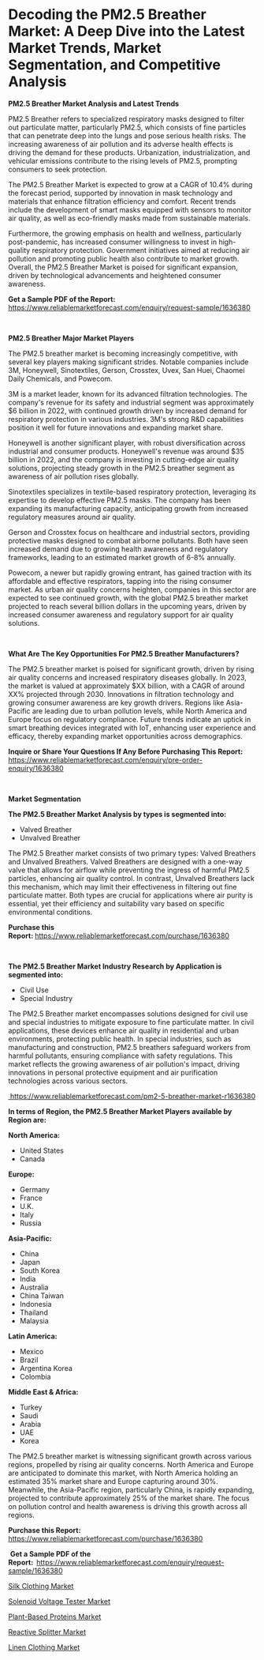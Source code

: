 <p><h1>Decoding the PM2.5 Breather Market: A Deep Dive into the Latest Market Trends, Market Segmentation, and Competitive Analysis</h1></p><p><strong>PM2.5 Breather Market Analysis and Latest Trends</strong></p>
<p><p>PM2.5 Breather refers to specialized respiratory masks designed to filter out particulate matter, particularly PM2.5, which consists of fine particles that can penetrate deep into the lungs and pose serious health risks. The increasing awareness of air pollution and its adverse health effects is driving the demand for these products. Urbanization, industrialization, and vehicular emissions contribute to the rising levels of PM2.5, prompting consumers to seek protection.</p><p>The PM2.5 Breather Market is expected to grow at a CAGR of 10.4% during the forecast period, supported by innovation in mask technology and materials that enhance filtration efficiency and comfort. Recent trends include the development of smart masks equipped with sensors to monitor air quality, as well as eco-friendly masks made from sustainable materials. </p><p>Furthermore, the growing emphasis on health and wellness, particularly post-pandemic, has increased consumer willingness to invest in high-quality respiratory protection. Government initiatives aimed at reducing air pollution and promoting public health also contribute to market growth. Overall, the PM2.5 Breather Market is poised for significant expansion, driven by technological advancements and heightened consumer awareness.</p></p>
<p><strong>Get a Sample PDF of the Report:&nbsp;</strong> <a href="https://www.reliablemarketforecast.com/enquiry/request-sample/1636380">https://www.reliablemarketforecast.com/enquiry/request-sample/1636380</a></p>
<p>&nbsp;</p>
<p><strong>PM2.5 Breather Major Market Players</strong></p>
<p><p>The PM2.5 breather market is becoming increasingly competitive, with several key players making significant strides. Notable companies include 3M, Honeywell, Sinotextiles, Gerson, Crosstex, Uvex, San Huei, Chaomei Daily Chemicals, and Powecom.</p><p>3M is a market leader, known for its advanced filtration technologies. The company's revenue for its safety and industrial segment was approximately $6 billion in 2022, with continued growth driven by increased demand for respiratory protection in various industries. 3M's strong R&D capabilities position it well for future innovations and expanding market share.</p><p>Honeywell is another significant player, with robust diversification across industrial and consumer products. Honeywell's revenue was around $35 billion in 2022, and the company is investing in cutting-edge air quality solutions, projecting steady growth in the PM2.5 breather segment as awareness of air pollution rises globally.</p><p>Sinotextiles specializes in textile-based respiratory protection, leveraging its expertise to develop effective PM2.5 masks. The company has been expanding its manufacturing capacity, anticipating growth from increased regulatory measures around air quality.</p><p>Gerson and Crosstex focus on healthcare and industrial sectors, providing protective masks designed to combat airborne pollutants. Both have seen increased demand due to growing health awareness and regulatory frameworks, leading to an estimated market growth of 6-8% annually.</p><p>Powecom, a newer but rapidly growing entrant, has gained traction with its affordable and effective respirators, tapping into the rising consumer market. As urban air quality concerns heighten, companies in this sector are expected to see continued growth, with the global PM2.5 breather market projected to reach several billion dollars in the upcoming years, driven by increased consumer awareness and regulatory support for air quality solutions.</p></p>
<p>&nbsp;</p>
<p><strong>What Are The Key Opportunities For PM2.5 Breather Manufacturers?</strong></p>
<p><p>The PM2.5 breather market is poised for significant growth, driven by rising air quality concerns and increased respiratory diseases globally. In 2023, the market is valued at approximately $XX billion, with a CAGR of around XX% projected through 2030. Innovations in filtration technology and growing consumer awareness are key growth drivers. Regions like Asia-Pacific are leading due to urban pollution levels, while North America and Europe focus on regulatory compliance. Future trends indicate an uptick in smart breathing devices integrated with IoT, enhancing user experience and efficacy, thereby expanding market opportunities across demographics.</p></p>
<p><strong>Inquire or Share Your Questions If Any Before Purchasing This Report:</strong> <a href="https://www.reliablemarketforecast.com/enquiry/pre-order-enquiry/1636380">https://www.reliablemarketforecast.com/enquiry/pre-order-enquiry/1636380</a></p>
<p>&nbsp;</p>
<p><strong>Market Segmentation</strong></p>
<p><strong>The PM2.5 Breather Market Analysis by types is segmented into:</strong></p>
<p><ul><li>Valved Breather</li><li>Unvalved Breather</li></ul></p>
<p><p>The PM2.5 Breather market consists of two primary types: Valved Breathers and Unvalved Breathers. Valved Breathers are designed with a one-way valve that allows for airflow while preventing the ingress of harmful PM2.5 particles, enhancing air quality control. In contrast, Unvalved Breathers lack this mechanism, which may limit their effectiveness in filtering out fine particulate matter. Both types are crucial for applications where air purity is essential, yet their efficiency and suitability vary based on specific environmental conditions.</p></p>
<p><strong>Purchase this Report:&nbsp;</strong><a href="https://www.reliablemarketforecast.com/purchase/1636380">https://www.reliablemarketforecast.com/purchase/1636380</a></p>
<p>&nbsp;</p>
<p><strong>The PM2.5 Breather Market Industry Research by Application is segmented into:</strong></p>
<p><ul><li>Civil Use</li><li>Special Industry</li></ul></p>
<p><p>The PM2.5 Breather market encompasses solutions designed for civil use and special industries to mitigate exposure to fine particulate matter. In civil applications, these devices enhance air quality in residential and urban environments, protecting public health. In special industries, such as manufacturing and construction, PM2.5 breathers safeguard workers from harmful pollutants, ensuring compliance with safety regulations. This market reflects the growing awareness of air pollution's impact, driving innovations in personal protective equipment and air purification technologies across various sectors.</p></p>
<p><a href="https://www.reliablemarketforecast.com/pm2-5-breather-market-r1636380">&nbsp;https://www.reliablemarketforecast.com/pm2-5-breather-market-r1636380</a></p>
<p><strong>In terms of Region, the PM2.5 Breather Market Players available by Region are:</strong></p>
<p>
    <p> <strong> North America: </strong>
        <ul>
            <li>United States</li>
            <li>Canada</li>
        </ul>
        </p> 
    <p> <strong> Europe: </strong>
        <ul>
            <li>Germany</li>
            <li>France</li>
            <li>U.K.</li>
            <li>Italy</li>
            <li>Russia</li>
        </ul>
        </p> 
    <p> <strong> Asia-Pacific: </strong>
        <ul>
            <li>China</li>
            <li>Japan</li>
            <li>South Korea</li>
            <li>India</li>
            <li>Australia</li>
            <li>China Taiwan</li>
            <li>Indonesia</li>
            <li>Thailand</li>
            <li>Malaysia</li>
        </ul>
        </p> 
    <p> <strong> Latin America: </strong>
        <ul>
            <li>Mexico</li>
            <li>Brazil</li>
            <li>Argentina Korea</li>
            <li>Colombia</li>
        </ul>
        </p> 
    <p> <strong> Middle East & Africa: </strong>
        <ul>
            <li>Turkey</li>
            <li>Saudi</li>
            <li>Arabia</li>
            <li>UAE</li>
            <li>Korea</li>
        </ul>
    </p>
    </p>
<p><p>The PM2.5 breather market is witnessing significant growth across various regions, propelled by rising air quality concerns. North America and Europe are anticipated to dominate this market, with North America holding an estimated 35% market share and Europe capturing around 30%. Meanwhile, the Asia-Pacific region, particularly China, is rapidly expanding, projected to contribute approximately 25% of the market share. The focus on pollution control and health awareness is driving this growth across all regions.</p></p>
<p><strong>Purchase this Report: </strong><a href="https://www.reliablemarketforecast.com/purchase/1636380">https://www.reliablemarketforecast.com/purchase/1636380</a></p>
<p>&nbsp;<strong>Get a Sample PDF of the Report:&nbsp;&nbsp;</strong><a href="https://www.reliablemarketforecast.com/enquiry/request-sample/1636380">https://www.reliablemarketforecast.com/enquiry/request-sample/1636380</a></p>
<p><strong></strong></p>
<p><p><a href="https://issuu.com/reportprime-2/docs/silk-clothing-market-size-2030.pptx_2d2d57e0d5dc00">Silk Clothing Market</a></p><p><a href="https://www.linkedin.com/pulse/solenoid-voltage-tester-market-share-size-trends-industry-lnpaf?trackingId=Wj5UXZo0QiCl4S1m4NlTqw%3D%3D">Solenoid Voltage Tester Market</a></p><p><a href="https://mercedesyzfi.medium.com/plant-based-proteins-market-analysis-report-global-insights-by-region-type-soy-protein-wheat-b054b45bb40e?postPublishedType=repub">Plant-Based Proteins Market</a></p><p><a href="https://www.linkedin.com/pulse/global-reactive-splitter-market-size-expected-reach-cagr-zjngf?trackingId=4s39BpYlROmN%2FnVPzE%2BD%2Fg%3D%3D">Reactive Splitter Market</a></p><p><a href="https://issuu.com/reportprime-2/docs/linen-clothing-market-size-2030.ppt_e2684bf91a77cc">Linen Clothing Market</a></p></p>